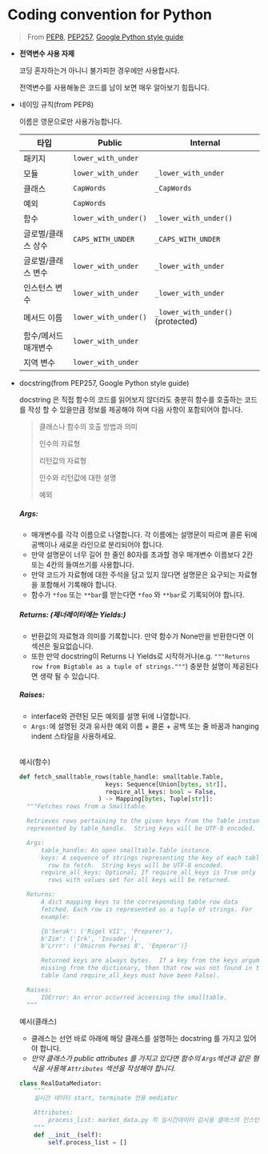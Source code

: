 # Coding convention for Python

>From [PEP8](https://www.python.org/dev/peps/pep-0008/), [PEP257](https://www.python.org/dev/peps/pep-0257/), [Google Python style guide](https://google.github.io/styleguide/pyguide.html)



* __전역변수 사용 자제__

  코딩 혼자하는거 아니니 불가피한 경우에만 사용합시다.

  전역변수를 사용해놓은 코드를 남이 보면 매우 알아보기 힘듭니다.

  

* 네이밍 규칙(from PEP8)

  이름은 영문으로만 사용가능합니다.

  | 타입                 | Public               | Internal                          |
  | -------------------- | -------------------- | --------------------------------- |
  | 패키지               | `lower_with_under`   |                                   |
  | 모듈                 | `lower_with_under`   | `_lower_with_under`               |
  | 클래스               | `CapWords`           | `_CapWords`                       |
  | 예외                 | `CapWords`           |                                   |
  | 함수                 | `lower_with_under()` | `_lower_with_under()`             |
  | 글로벌/클래스 상수   | `CAPS_WITH_UNDER`    | `_CAPS_WITH_UNDER`                |
  | 글로벌/클래스 변수   | `lower_with_under`   | `_lower_with_under`               |
  | 인스턴스 변수        | `lower_with_under`   | `_lower_with_under`               |
  | 메서드 이름          | `lower_with_under()` | `_lower_with_under()` (protected) |
  | 함수/메서드 매개변수 | `lower_with_under`   |                                   |
  | 지역 변수            | `lower_with_under`   |                                   |



* docstring(from PEP257, Google Python style guide)

  docstring 은 직접 함수의 코드를 읽어보지 않더라도 충분히 함수를 호출하는 코드를 작성 할 수 있을만큼 정보를 제공해야 하며 다음 사항이 포함되어야 합니다.

  >클래스나 함수의 호출 방법과 의미
  >
  >인수의 자료형
  >
  >리턴값의 자료형
  >
  >인수와 리턴값에 대한 설명
  >
  >예외

  

  ##### *Args:*

  - 매개변수를 각각 이름으로 나열합니다. 각 이름에는 설명문이 따르며 콜론 뒤에 공백이나 새로운 라인으로 분리되어야 합니다.
  - 만약 설명문이 너무 길어 한 줄인 80자를 초과할 경우 매개변수 이름보다 2칸 또는 4칸의 들여쓰기를 사용합니다.
  - 만약 코드가 자료형에 대한 주석을 담고 있지 않다면 설명문은 요구되는 자료형을 포함해서 기록해야 합니다.
  - 함수가 `*foo` 또는 `**bar`를 받는다면 `*foo` 와 `**bar`로 기록되어야 합니다.

  ##### *Returns:* (제너레이터에는 *Yields:*)

  - 반환값의 자료형과 의미를 기록합니다. 만약 함수가 None만을 반환한다면 이 섹션은 필요없습니다.
  - 또한 만약 docstring이 Returns 나 Yields로 시작하거나(e.g. `"""Returns row from Bigtable as a tuple of strings."""`) 충분한 설명이 제공된다면 생략 될 수 있습니다.

  ##### *Raises:*

  - interface와 관련된 모든 예외를 설명 뒤에 나열합니다.
  - `Args:`에 설명된 것과 유사한 예외 이름 + 콜론 + 공백 또는 줄 바꿈과 hanging indent 스타일을 사용하세요.

  <br>

  예시(함수)

  ```python
  def fetch_smalltable_rows(table_handle: smalltable.Table,
                          keys: Sequence[Union[bytes, str]],
                          require_all_keys: bool = False,
                        ) -> Mapping[bytes, Tuple[str]]:
    """Fetches rows from a Smalltable.
  
    Retrieves rows pertaining to the given keys from the Table instance
    represented by table_handle.  String keys will be UTF-8 encoded.
  
    Args:
        table_handle: An open smalltable.Table instance.
        keys: A sequence of strings representing the key of each table
          row to fetch.  String keys will be UTF-8 encoded.
        require_all_keys: Optional; If require_all_keys is True only
          rows with values set for all keys will be returned.
  
    Returns:
        A dict mapping keys to the corresponding table row data
        fetched. Each row is represented as a tuple of strings. For
        example:
  
        {b'Serak': ('Rigel VII', 'Preparer'),
        b'Zim': ('Irk', 'Invader'),
        b'Lrrr': ('Omicron Persei 8', 'Emperor')}
  
        Returned keys are always bytes.  If a key from the keys argument is
        missing from the dictionary, then that row was not found in the
        table (and require_all_keys must have been False).
  
    Raises:
        IOError: An error occurred accessing the smalltable.
    """
  ```

  예시(클래스)

  - 클래스는 선언 바로 아래에 해당 클래스를 설명하는 docstring 를 가지고 있어야 합니다.
  - _만약 클래스가 public attributes 를 가지고 있다면 함수의 `Args`섹션과 같은 형식을 사용해 `Attributes` 섹션을 작성해야 합니다._

  ```python
  class RealDataMediator:
      """
      실시간 데이터 start, terminate 전용 mediator
  
      Attributes:
          process_list: market_data.py 의 실시간데이터 감시용 클래스의 인스턴스를 등록하기 위한 리스트.
      """
      def __init__(self):
          self.process_list = []
  ```

  

  

